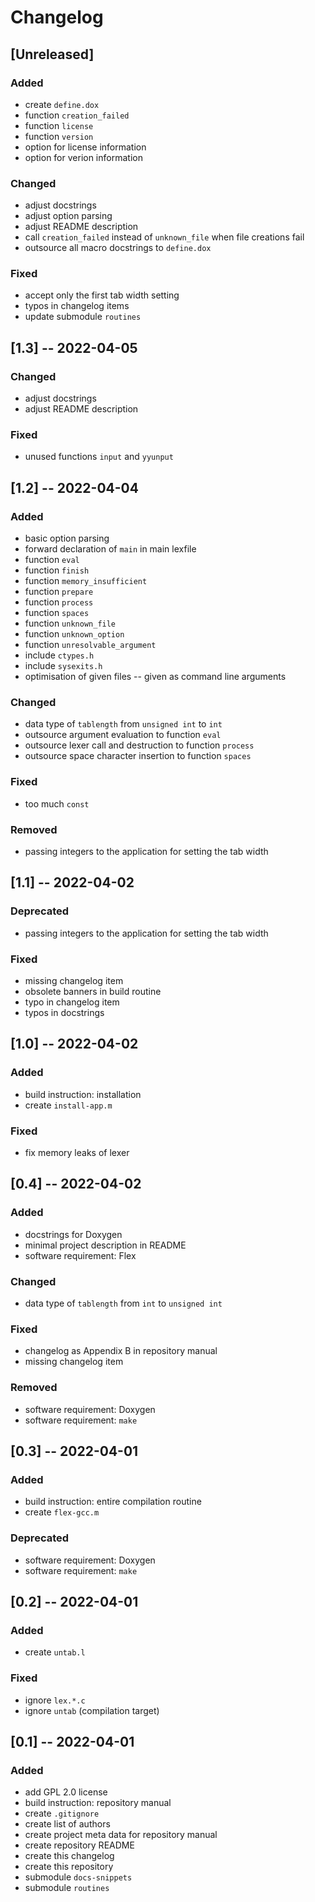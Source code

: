 <!------------------------------------------------------------------------------
--
-- Copyright (C) 2022 Kevin Matthes
--
-- This program is free software; you can redistribute it and/or modify
-- it under the terms of the GNU General Public License as published by
-- the Free Software Foundation; either version 2 of the License, or
-- (at your option) any later version.
--
-- This program is distributed in the hope that it will be useful,
-- but WITHOUT ANY WARRANTY; without even the implied warranty of
-- MERCHANTABILITY or FITNESS FOR A PARTICULAR PURPOSE.  See the
-- GNU General Public License for more details.
--
-- You should have received a copy of the GNU General Public License along
-- with this program; if not, write to the Free Software Foundation, Inc.,
-- 51 Franklin Street, Fifth Floor, Boston, MA 02110-1301 USA.
--
----
--
--  FILE
--      CHANGELOG.md
--
--  BRIEF
--      The development history of this project.
--
--  AUTHOR
--      Kevin Matthes
--
--  COPYRIGHT
--      (C) 2022 Kevin Matthes.
--      This file is licensed GPL 2 as of June 1991.
--
--  DATE
--      2022
--
--  NOTE
--      See `LICENSE' for full license.
--      See `README.md' for project details.
--
------------------------------------------------------------------------------->

# Changelog

## [Unreleased]

### Added

* create `define.dox`
* function `creation_failed`
* function `license`
* function `version`
* option for license information
* option for verion information

### Changed

* adjust docstrings
* adjust option parsing
* adjust README description
* call `creation_failed` instead of `unknown_file` when file creations fail
* outsource all macro docstrings to `define.dox`

### Fixed

* accept only the first tab width setting
* typos in changelog items
* update submodule `routines`

## [1.3] -- 2022-04-05

### Changed

* adjust docstrings
* adjust README description

### Fixed

* unused functions `input` and `yyunput`

## [1.2] -- 2022-04-04

### Added

* basic option parsing
* forward declaration of `main` in main lexfile
* function `eval`
* function `finish`
* function `memory_insufficient`
* function `prepare`
* function `process`
* function `spaces`
* function `unknown_file`
* function `unknown_option`
* function `unresolvable_argument`
* include `ctypes.h`
* include `sysexits.h`
* optimisation of given files -- given as command line arguments

### Changed

* data type of `tablength` from `unsigned int` to `int`
* outsource argument evaluation to function `eval`
* outsource lexer call and destruction to function `process`
* outsource space character insertion to function `spaces`

### Fixed

* too much `const`

### Removed

* passing integers to the application for setting the tab width

## [1.1] -- 2022-04-02

### Deprecated

* passing integers to the application for setting the tab width

### Fixed

* missing changelog item
* obsolete banners in build routine
* typo in changelog item
* typos in docstrings

## [1.0] -- 2022-04-02

### Added

* build instruction:  installation
* create `install-app.m`

### Fixed

* fix memory leaks of lexer

## [0.4] -- 2022-04-02

### Added

* docstrings for Doxygen
* minimal project description in README
* software requirement:  Flex

### Changed

* data type of `tablength` from `int` to `unsigned int`

### Fixed

* changelog as Appendix B in repository manual
* missing changelog item

### Removed

* software requirement:  Doxygen
* software requirement:  `make`

## [0.3] -- 2022-04-01

### Added

* build instruction:  entire compilation routine
* create `flex-gcc.m`

### Deprecated

* software requirement:  Doxygen
* software requirement:  `make`

## [0.2] -- 2022-04-01

### Added

* create `untab.l`

### Fixed

* ignore `lex.*.c`
* ignore `untab` (compilation target)

## [0.1] -- 2022-04-01

### Added

* add GPL 2.0 license
* build instruction:  repository manual
* create `.gitignore`
* create list of authors
* create project meta data for repository manual
* create repository README
* create this changelog
* create this repository
* submodule `docs-snippets`
* submodule `routines`

<!----------------------------------------------------------------------------->
